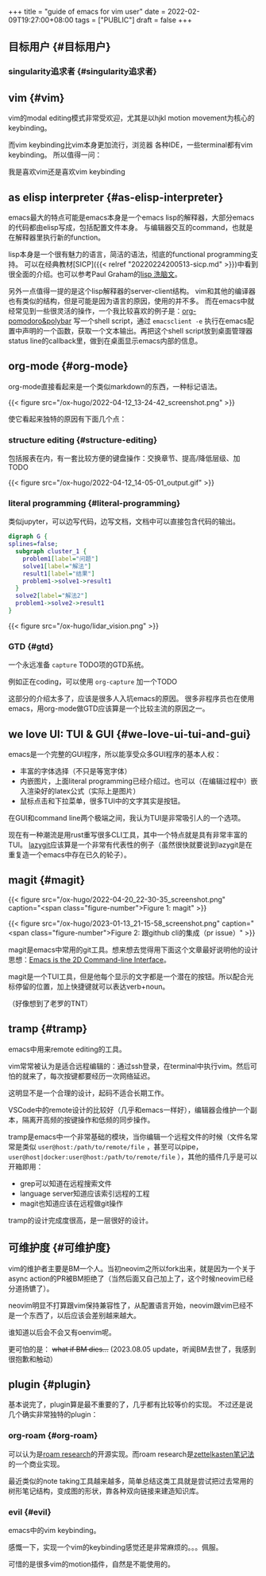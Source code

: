 +++
title = "guide of emacs for vim user"
date = 2022-02-09T19:27:00+08:00
tags = ["PUBLIC"]
draft = false
+++

## 目标用户 {#目标用户}


### singularity追求者 {#singularity追求者}


## vim {#vim}

vim的modal editing模式非常受欢迎，尤其是以hjkl motion movement为核心的keybinding。

而vim keybinding比vim本身更加流行，浏览器 各种IDE，一些terminal都有vim keybinding。
所以值得一问：

我是喜欢vim还是喜欢vim keybinding

<!--more-->


## as elisp interpreter {#as-elisp-interpreter}

emacs最大的特点可能是emacs本身是一个emacs lisp的解释器，大部分emacs的代码都由elisp写成，包括配置文件本身。
与编辑器交互的command，也就是在解释器里执行新的function。

lisp本身是一个很有魅力的语言，简洁的语法，彻底的functional programming支持。
可以在经典教材[SICP]({{< relref "20220224200513-sicp.md" >}})中看到很全面的介绍。也可以参考Paul Graham的[lisp 洗脑文](http://www.paulgraham.com/lisp.html)。

另外一点值得一提的是这个lisp解释器的server-client结构。
vim和其他的编译器也有类似的结构，但是可能是因为语言的原因，使用的并不多。
而在emacs中就经常见到一些很灵活的操作，一个我比较喜欢的例子是：[org-pomodoro&amp;polybar](https://colekillian.com/posts/org-pomodoro-and-polybar/)
写一个shell script，通过 `emacsclient -e` 执行在emacs配置中声明的一个函数，获取一个文本输出。再把这个shell script放到桌面管理器status line的callback里，做到在桌面显示emacs内部的信息。


## org-mode {#org-mode}

org-mode直接看起来是一个类似markdown的东西，一种标记语法。

{{< figure src="/ox-hugo/2022-04-12_13-24-42_screenshot.png" >}}

使它看起来独特的原因有下面几个点：


### structure editing {#structure-editing}

包括报表在内，有一套比较方便的键盘操作：交换章节、提高/降低层级、加TODO

{{< figure src="/ox-hugo/2022-04-12_14-05-01_output.gif" >}}


### literal programming {#literal-programming}

类似jupyter，可以边写代码，边写文档，文档中可以直接包含代码的输出。

```dot
digraph G {
splines=false;
  subgraph cluster_1 {
    problem1[label="问题"]
    solve1[label="解法"]
    result1[label="结果"]
    problem1->solve1->result1
  }
  solve2[label="解法2"]
  problem1->solve2->result1
}
```

{{< figure src="/ox-hugo/lidar_vision.png" >}}


### GTD {#gtd}

一个永远准备 `capture` TODO项的GTD系统。

例如正在coding，可以使用 `org-capture` 加一个TODO

这部分的介绍太多了，应该是很多人入坑emacs的原因。
很多非程序员也在使用emacs，用org-mode做GTD应该算是一个比较主流的原因之一。


## we love UI: TUI &amp; GUI {#we-love-ui-tui-and-gui}

emacs是一个完整的GUI程序，所以能享受众多GUI程序的基本人权：

-   丰富的字体选择（不只是等宽字体）
-   内嵌图片，上面literal programming已经介绍过。也可以（在编辑过程中）嵌入渲染好的latex公式（实际上是图片）
-   鼠标点击和下拉菜单，很多TUI中的文字其实是按钮。

在GUI和command line两个极端之间，我认为TUI是非常吸引人的一个选项。

现在有一种潮流是用rust重写很多CLI工具，其中一个特点就是具有非常丰富的TUI。
[lazygit](https://github.com/jesseduffield/lazygit)应该算是一个非常有代表性的例子（虽然很快就要说到lazygit是在重复造一个emacs中存在已久的轮子）。


## magit {#magit}

{{< figure src="/ox-hugo/2022-04-20_22-30-35_screenshot.png" caption="<span class=\"figure-number\">Figure 1: </span>magit" >}}

{{< figure src="/ox-hugo/2023-01-13_21-15-58_screenshot.png" caption="<span class=\"figure-number\">Figure 2: </span>跟github cli的集成（pr issue）" >}}

magit是emacs中常用的git工具。想来想去觉得用下面这个文章最好说明他的设计思想：[Emacs is the 2D Command-line Interface](https://hongchao.me/cli-and-emacs/)。

magit是一个TUI工具，但是他每个显示的文字都是一个潜在的按钮。所以配合光标停留的位置，加上快捷键就可以表达verb+noun。

（好像想到了老罗的TNT）


## tramp {#tramp}

emacs中用来remote editing的工具。

vim常常被认为是适合远程编辑的：通过ssh登录，在terminal中执行vim。然后可怕的就来了，每次按键都要经历一次网络延迟。

这明显不是一个合理的设计，起码不适合长期工作。

VSCode中的remote设计的比较好（几乎和emacs一样好），编辑器会维护一个副本，隔离开高频的按键操作和低频的同步操作。

tramp是emacs中一个非常基础的模块，当你编辑一个远程文件的时候（文件名常常是类似 `user@host:/path/to/remote/file` ，甚至可以pipe， `user@host|docker:user@host:/path/to/remote/file` ），其他的插件几乎是可以开箱即用：

-   grep可以知道在远程搜索文件
-   language server知道应该索引远程的工程
-   magit也知道应该在远程做git操作

tramp的设计完成度很高，是一层很好的设计。


## 可维护度 {#可维护度}

vim的维护者主要是BM一个人。当初neovim之所以fork出来，就是因为一个关于async action的PR被BM拒绝了（当然后面又自己加上了，这个时候neovim已经分道扬镳了）。

neovim明显不打算跟vim保持兼容性了，从配置语言开始，neovim跟vim已经不是一个东西了，以后应该会差别越来越大。

谁知道以后会不会又有oenvim呢。

更可怕的是： ~~what if BM dies...~~ (2023.08.05 update，听闻BM去世了，我感到很抱歉和触动）


## plugin {#plugin}

基本说完了，plugin算是最不重要的了，几乎都有比较等价的实现。
不过还是说几个确实非常独特的plugin：


### org-roam {#org-roam}

可以认为是[roam research](https://roamresearch.com/)的开源实现。而roam research是[zettelkasten笔记法](https://en.wikipedia.org/wiki/Zettelkasten)的一个商业实现。

最近类似的note taking工具越来越多，简单总结这类工具就是尝试把过去常用的树形笔记结构，变成图的形状，靠各种双向链接来建造知识库。


### evil {#evil}

emacs中的vim keybinding。

感慨一下，实现一个vim的keybinding感觉还是非常麻烦的。。。佩服。

可惜的是很多vim的motion插件，自然是不能使用的。

